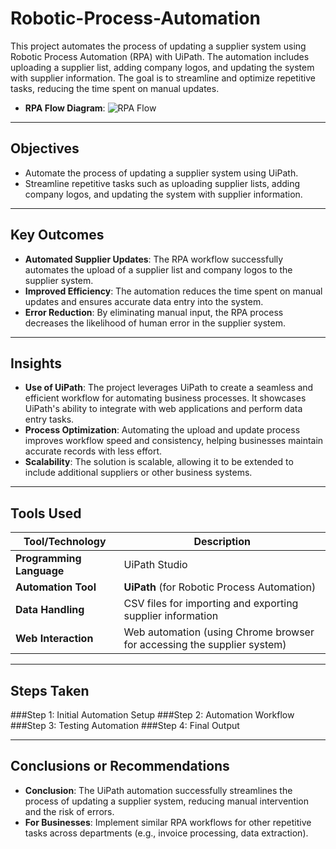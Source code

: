 # Robotic-Process-Automation
This project automates the process of updating a supplier system using Robotic Process Automation (RPA) with UiPath. The automation includes uploading a supplier list, adding company logos, and updating the system with supplier information. The goal is to streamline and optimize repetitive tasks, reducing the time spent on manual updates. 

- **RPA Flow Diagram**: ![RPA Flow]([./InClass%20Final%20RPA%20Flow%20Supplier%20System.jpg](https://github.com/SalazarHerna/Robotic-Process-Automation/blob/825273dd39f4f94d8b0b05b53ac141d4b5db1457/Docs.%20%26%20Images/InClass%20Final%20RPA%20Flow%20Supplier%20System.jpg))

---
## Objectives

- Automate the process of updating a supplier system using UiPath.
- Streamline repetitive tasks such as uploading supplier lists, adding company logos, and updating the system with supplier information.

---
## Key Outcomes

- **Automated Supplier Updates**: The RPA workflow successfully automates the upload of a supplier list and company logos to the supplier system.
- **Improved Efficiency**: The automation reduces the time spent on manual updates and ensures accurate data entry into the system.
- **Error Reduction**: By eliminating manual input, the RPA process decreases the likelihood of human error in the supplier system.

---
## Insights

- **Use of UiPath**: The project leverages UiPath to create a seamless and efficient workflow for automating business processes. It showcases UiPath's ability to integrate with web applications and perform data entry tasks.
- **Process Optimization**: Automating the upload and update process improves workflow speed and consistency, helping businesses maintain accurate records with less effort.
- **Scalability**: The solution is scalable, allowing it to be extended to include additional suppliers or other business systems.

---
## Tools Used

| **Tool/Technology** | **Description**                                                |
|---------------------|----------------------------------------------------------------|
| **Programming Language** | UiPath Studio                                                |
| **Automation Tool**  | **UiPath** (for Robotic Process Automation)                   |
| **Data Handling**    | CSV files for importing and exporting supplier information    |
| **Web Interaction**  | Web automation (using Chrome browser for accessing the supplier system) |

---
## Steps Taken
###Step 1: Initial Automation Setup
###Step 2: Automation Workflow
###Step 3: Testing Automation
###Step 4: Final Output

---
## Conclusions or Recommendations

- **Conclusion**: The UiPath automation successfully streamlines the process of updating a supplier system, reducing manual intervention and the risk of errors.
- **For Businesses**: Implement similar RPA workflows for other repetitive tasks across departments (e.g., invoice processing, data extraction).




